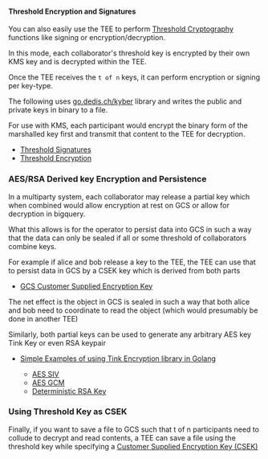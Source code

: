 #### Threshold Encryption and Signatures

You can also easily use the TEE to perform [Threshold Cryptography](https://en.wikipedia.org/wiki/Threshold_cryptosystem) functions like signing or encryption/decryption.

In this mode, each collaborator's threshold key is encrypted by their own KMS key and is decrypted within the TEE.

Once the TEE receives the `t of n` keys, it can perform encryption or signing per key-type.

The following uses [go.dedis.ch/kyber](https://pkg.go.dev/go.dedis.ch/kyber) library and writes the public and private keys in binary to a file.  

For use with KMS, each participant would encrypt the binary form of the marshalled key first and transmit that content to the TEE for decryption.

* [Threshold Signatures](https://gist.github.com/salrashid123/c936fcbaa40c403232351f67c17ee12f)
* [Threshold Encryption](https://gist.github.com/salrashid123/a871efff662a047257879ce7bffb9f13)



### AES/RSA Derived key Encryption and Persistence

In a multiparty system, each collaborator may release a partial key which when combined would allow encryption at rest on GCS or allow for decryption in bigquery.

What this allows is for the operator to persist data into GCS in such a way that the data can only be sealed if all or some threshold of collaborators combine keys.

For example if alice and bob release a key to the TEE, the TEE can use that to persist data in GCS by a CSEK key which is derived from both parts

* [GCS Customer Supplied Encryption Key](https://cloud.google.com/docs/security/encryption/customer-supplied-encryption-keys#cloud_storage)

The net effect is the object in GCS is sealed in such a way that both alice and bob need to coordinate to read the object (which would presumably be done in another TEE)

Similarly, both partial keys can be used to generate any arbitrary AES key Tink Key or even RSA keypair

* [Simple Examples of using Tink Encryption library in Golang](https://github.com/salrashid123/tink_samples)

  - [AES SIV](https://github.com/salrashid123/tink_samples/blob/main/client_siv/main.go#L30)
  - [AES GCM](https://github.com/salrashid123/tink_samples/blob/main/external_aes_gcm/main.go#L49)
  - [Deterministic RSA Key](https://github.com/salrashid123/mcbn#deterministic-rsa-key)


### Using Threshold Key as CSEK

Finally, if you want to save a file to GCS such that t of n participants need to collude to decrypt and read contents, a TEE can save a file using the threshold key while specifying a [Customer Supplied Encryption Key (CSEK)](https://cloud.google.com/docs/security/encryption/customer-supplied-encryption-keys#cloud_storage)